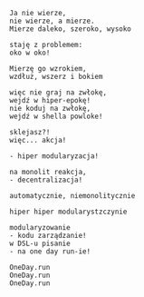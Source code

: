     Ja nie wierze,
    nie wierze, a mierze.
    Mierze daleko, szeroko, wysoko

    staję z problemem:
    oko w oko!

    Mierzę go wzrokiem,
    wzdłuż, wszerz i bokiem

    więc nie graj na zwłokę,
    wejdź w hiper-epokę!          
    nie koduj na zwłokę,
    wejdź w shella powloke!
        
    sklejasz?!
    więc... akcja!
        
    - hiper modularyzacja!
    
    na monolit reakcja,
    - decentralizacja!
    
    automatycznie, niemonolitycznie

    hiper hiper modularystzczynie 
    
    modularyzowanie 
    - kodu zarządzanie!
    w DSL-u pisanie
    - na one day run-ie!

    OneDay.run
    OneDay.run
    OneDay.run
